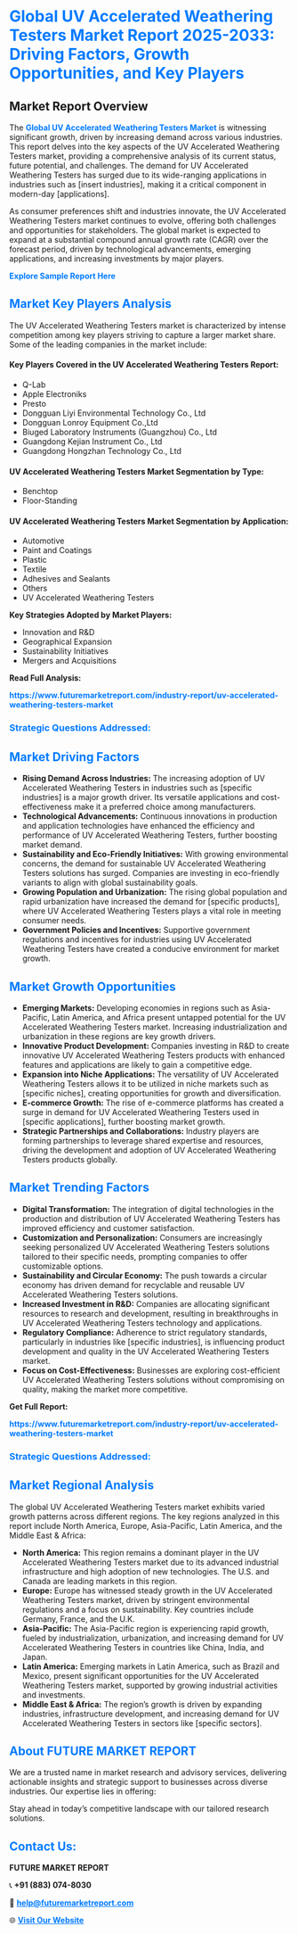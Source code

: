 <h1 style="color: #007BFF;">Global UV Accelerated Weathering Testers Market Report 2025-2033: Driving Factors, Growth Opportunities, and Key Players</h1>

<section id="overview">
<h2>Market Report Overview</h2>
<p>The <a href="https://www.futuremarketreport.com/industry-report/uv-accelerated-weathering-testers-market" style="color: #007BFF; text-decoration: none;"><strong>Global UV Accelerated Weathering Testers Market</strong></a> is witnessing significant growth, driven by increasing demand across various industries. This report delves into the key aspects of the UV Accelerated Weathering Testers market, providing a comprehensive analysis of its current status, future potential, and challenges. The demand for UV Accelerated Weathering Testers has surged due to its wide-ranging applications in industries such as [insert industries], making it a critical component in modern-day [applications].</p>
<p>As consumer preferences shift and industries innovate, the UV Accelerated Weathering Testers market continues to evolve, offering both challenges and opportunities for stakeholders. The global market is expected to expand at a substantial compound annual growth rate (CAGR) over the forecast period, driven by technological advancements, emerging applications, and increasing investments by major players.</p>
</section>

<section id="overview">
<p><a href="https://www.futuremarketreport.com/request-sample/reportId=120169" style="color: #007BFF; text-decoration: none;"><strong>Explore Sample Report Here</strong></a></p>
</section>

<section id="key-players">
<h2 style="color: #007BFF;">Market Key Players Analysis</h2>
<p>The UV Accelerated Weathering Testers market is characterized by intense competition among key players striving to capture a larger market share. Some of the leading companies in the market include:</p>
<h4>Key Players Covered in the UV Accelerated Weathering Testers Report:</h4>
<ul><li>Q-Lab</li><li>Apple Electroniks</li><li>Presto</li><li>Dongguan Liyi Environmental Technology Co., Ltd</li><li>Dongguan Lonroy Equipment Co.,Ltd</li><li>Biuged Laboratory Instruments (Guangzhou) Co., Ltd</li><li>Guangdong Kejian Instrument Co., Ltd</li><li>Guangdong Hongzhan Technology Co., Ltd</li></ul>
<h4>UV Accelerated Weathering Testers Market Segmentation by Type:</h4>
<ul><li>Benchtop</li><li>Floor-Standing</li></ul>

<h4>UV Accelerated Weathering Testers Market Segmentation by Application:</h4>
<ul><li>Automotive</li><li>Paint and Coatings</li><li>Plastic</li><li>Textile</li><li>Adhesives and Sealants</li><li>Others</li><li>UV Accelerated Weathering Testers</li></ul>
<p><strong>Key Strategies Adopted by Market Players:</strong></p>
<ul>
<li>Innovation and R&D</li>
<li>Geographical Expansion</li>
<li>Sustainability Initiatives</li>
<li>Mergers and Acquisitions</li>
</ul>
</section>

<section>
<p><strong>Read Full Analysis: </strong></p><a href="https://www.futuremarketreport.com/industry-report/uv-accelerated-weathering-testers-market" style="color: #007BFF; text-decoration: none;"><strong>https://www.futuremarketreport.com/industry-report/uv-accelerated-weathering-testers-market</strong></a>
<h3 style="color: #007BFF;">Strategic Questions Addressed:</h3>
</section>

<section id="driving-factors">
<h2 style="color: #007BFF;">Market Driving Factors</h2>
<ul>
<li><strong>Rising Demand Across Industries:</strong> The increasing adoption of UV Accelerated Weathering Testers in industries such as [specific industries] is a major growth driver. Its versatile applications and cost-effectiveness make it a preferred choice among manufacturers.</li>
<li><strong>Technological Advancements:</strong> Continuous innovations in production and application technologies have enhanced the efficiency and performance of UV Accelerated Weathering Testers, further boosting market demand.</li>
<li><strong>Sustainability and Eco-Friendly Initiatives:</strong> With growing environmental concerns, the demand for sustainable UV Accelerated Weathering Testers solutions has surged. Companies are investing in eco-friendly variants to align with global sustainability goals.</li>
<li><strong>Growing Population and Urbanization:</strong> The rising global population and rapid urbanization have increased the demand for [specific products], where UV Accelerated Weathering Testers plays a vital role in meeting consumer needs.</li>
<li><strong>Government Policies and Incentives:</strong> Supportive government regulations and incentives for industries using UV Accelerated Weathering Testers have created a conducive environment for market growth.</li>
</ul>
</section>

<section id="growth-opportunities">
<h2 style="color: #007BFF;">Market Growth Opportunities</h2>
<ul>
<li><strong>Emerging Markets:</strong> Developing economies in regions such as Asia-Pacific, Latin America, and Africa present untapped potential for the UV Accelerated Weathering Testers market. Increasing industrialization and urbanization in these regions are key growth drivers.</li>
<li><strong>Innovative Product Development:</strong> Companies investing in R&D to create innovative UV Accelerated Weathering Testers products with enhanced features and applications are likely to gain a competitive edge.</li>
<li><strong>Expansion into Niche Applications:</strong> The versatility of UV Accelerated Weathering Testers allows it to be utilized in niche markets such as [specific niches], creating opportunities for growth and diversification.</li>
<li><strong>E-commerce Growth:</strong> The rise of e-commerce platforms has created a surge in demand for UV Accelerated Weathering Testers used in [specific applications], further boosting market growth.</li>
<li><strong>Strategic Partnerships and Collaborations:</strong> Industry players are forming partnerships to leverage shared expertise and resources, driving the development and adoption of UV Accelerated Weathering Testers products globally.</li>
</ul>
</section>

<section id="trending-factors">
<h2 style="color: #007BFF;">Market Trending Factors</h2>
<ul>
<li><strong>Digital Transformation:</strong> The integration of digital technologies in the production and distribution of UV Accelerated Weathering Testers has improved efficiency and customer satisfaction.</li>
<li><strong>Customization and Personalization:</strong> Consumers are increasingly seeking personalized UV Accelerated Weathering Testers solutions tailored to their specific needs, prompting companies to offer customizable options.</li>
<li><strong>Sustainability and Circular Economy:</strong> The push towards a circular economy has driven demand for recyclable and reusable UV Accelerated Weathering Testers solutions.</li>
<li><strong>Increased Investment in R&D:</strong> Companies are allocating significant resources to research and development, resulting in breakthroughs in UV Accelerated Weathering Testers technology and applications.</li>
<li><strong>Regulatory Compliance:</strong> Adherence to strict regulatory standards, particularly in industries like [specific industries], is influencing product development and quality in the UV Accelerated Weathering Testers market.</li>
<li><strong>Focus on Cost-Effectiveness:</strong> Businesses are exploring cost-efficient UV Accelerated Weathering Testers solutions without compromising on quality, making the market more competitive.</li>
</ul>
</section>

<section>
<p><strong>Get Full Report: </strong></p><a href="https://www.futuremarketreport.com/industry-report/uv-accelerated-weathering-testers-market" style="color: #007BFF; text-decoration: none;"><strong>https://www.futuremarketreport.com/industry-report/uv-accelerated-weathering-testers-market</strong></a>
<h3 style="color: #007BFF;">Strategic Questions Addressed:</h3>
</section>


<section id="regional-analysis">
<h2 style="color: #007BFF;">Market Regional Analysis</h2>
<p>The global UV Accelerated Weathering Testers market exhibits varied growth patterns across different regions. The key regions analyzed in this report include North America, Europe, Asia-Pacific, Latin America, and the Middle East & Africa:</p>
<ul>
<li><strong>North America:</strong> This region remains a dominant player in the UV Accelerated Weathering Testers market due to its advanced industrial infrastructure and high adoption of new technologies. The U.S. and Canada are leading markets in this region.</li>
<li><strong>Europe:</strong> Europe has witnessed steady growth in the UV Accelerated Weathering Testers market, driven by stringent environmental regulations and a focus on sustainability. Key countries include Germany, France, and the U.K.</li>
<li><strong>Asia-Pacific:</strong> The Asia-Pacific region is experiencing rapid growth, fueled by industrialization, urbanization, and increasing demand for UV Accelerated Weathering Testers in countries like China, India, and Japan.</li>
<li><strong>Latin America:</strong> Emerging markets in Latin America, such as Brazil and Mexico, present significant opportunities for the UV Accelerated Weathering Testers market, supported by growing industrial activities and investments.</li>
<li><strong>Middle East & Africa:</strong> The region’s growth is driven by expanding industries, infrastructure development, and increasing demand for UV Accelerated Weathering Testers in sectors like [specific sectors].</li>
</ul>
</section>

<footer>
<h2 style="color: #007BFF;">About FUTURE MARKET REPORT</h2>
<p>We are a trusted name in market research and advisory services, delivering actionable insights and strategic support to businesses across diverse industries. Our expertise lies in offering:</p>

<p>Stay ahead in today’s competitive landscape with our tailored research solutions.</p>

<h2 style="color: #007BFF;">Contact Us:</h2>
<p><strong>FUTURE MARKET REPORT</strong></p>
<p>📞 <strong>+91 (883) 074-8030</strong></p>
<p>📧 <strong><a href="mailto:help@futuremarketreport.com" style="color: #007BFF;">help@futuremarketreport.com</a></strong></p>
<p>🌐 <strong><a href="https://www.futuremarketreport.com/" style="color: #007BFF;">Visit Our Website</a></strong></p>
</footer>